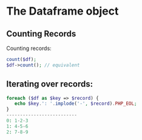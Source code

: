 # The Dataframe object

## Counting Records
Counting records:
```php
count($df);
$df->count(); // equivalent
```

## Iterating over records:
```php
foreach ($df as $key => $record) {
   echo $key.': '.implode('-', $record).PHP_EOL;
}
--------------------------
0: 1-2-3
1: 4-5-6
2: 7-8-9
```